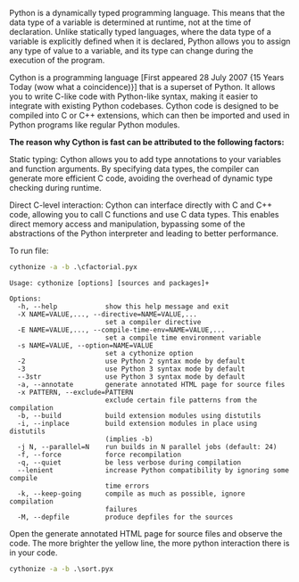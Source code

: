 Python is a dynamically typed programming language. This means that the data type of a variable is determined at runtime, not at the time of declaration. Unlike statically typed languages, where the data type of a variable is explicitly defined when it is declared, Python allows you to assign any type of value to a variable, and its type can change during the execution of the program.

Cython is a programming language [First appeared 28 July 2007 {15 Years Today (wow what a coincidence)}] that is a superset of Python. It allows you to write C-like code with Python-like syntax, making it easier to integrate with existing Python codebases. Cython code is designed to be compiled into C or C++ extensions, which can then be imported and used in Python programs like regular Python modules.

**The reason why Cython is fast can be attributed to the following factors:**

Static typing: Cython allows you to add type annotations to your variables and function arguments. By specifying data types, the compiler can generate more efficient C code, avoiding the overhead of dynamic type checking during runtime.

Direct C-level interaction: Cython can interface directly with C and C++ code, allowing you to call C functions and use C data types. This enables direct memory access and manipulation, bypassing some of the abstractions of the Python interpreter and leading to better performance.

To run file:

```cmd
cythonize -a -b .\cfactorial.pyx
```
```
Usage: cythonize [options] [sources and packages]+

Options:
  -h, --help            show this help message and exit
  -X NAME=VALUE,..., --directive=NAME=VALUE,...
                        set a compiler directive
  -E NAME=VALUE,..., --compile-time-env=NAME=VALUE,...
                        set a compile time environment variable
  -s NAME=VALUE, --option=NAME=VALUE
                        set a cythonize option
  -2                    use Python 2 syntax mode by default
  -3                    use Python 3 syntax mode by default
  --3str                use Python 3 syntax mode by default
  -a, --annotate        generate annotated HTML page for source files
  -x PATTERN, --exclude=PATTERN
                        exclude certain file patterns from the compilation
  -b, --build           build extension modules using distutils
  -i, --inplace         build extension modules in place using distutils
                        (implies -b)
  -j N, --parallel=N    run builds in N parallel jobs (default: 24)
  -f, --force           force recompilation
  -q, --quiet           be less verbose during compilation
  --lenient             increase Python compatibility by ignoring some compile
                        time errors
  -k, --keep-going      compile as much as possible, ignore compilation
                        failures
  -M, --depfile         produce depfiles for the sources
 ``` 

Open the generate annotated HTML page for source files and observe the code. The more brighter the yellow line, the more python interaction there is in your code.

```cmd
cythonize -a -b .\sort.pyx
```